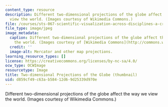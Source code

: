 ```yaml
---
content_type: resource
description: Different two-dimensional projections of the globe affect the way we
  view the world. (Images courtesy of Wikimedia Commons.)
file: /courses/sts-067-scientific-visualization-across-disciplines-a-critical-introduction-spring-2005/d859cf49c63ab58412d69d25339d970e_sts-067s05-th.jpg
file_type: image/jpeg
image_metadata:
  caption: Different two-dimensional projections of the globe affect the way we view
    the world. (Images courtesy of [Wikimedia Commons](http://commons.wikimedia.org/wiki/Main_Page).)
  credit: ''
  image-alt: Mercator and other map projections.
learning_resource_types: []
license: https://creativecommons.org/licenses/by-nc-sa/4.0/
ocw_type: OCWImage
resourcetype: Image
title: Two-dimensional Projections of the Globe (thumbnail)
uid: d859cf49-c63a-b584-12d6-9d25339d970e
---
```

Different two-dimensional projections of the globe affect the way we view the world. (Images courtesy of Wikimedia Commons.)